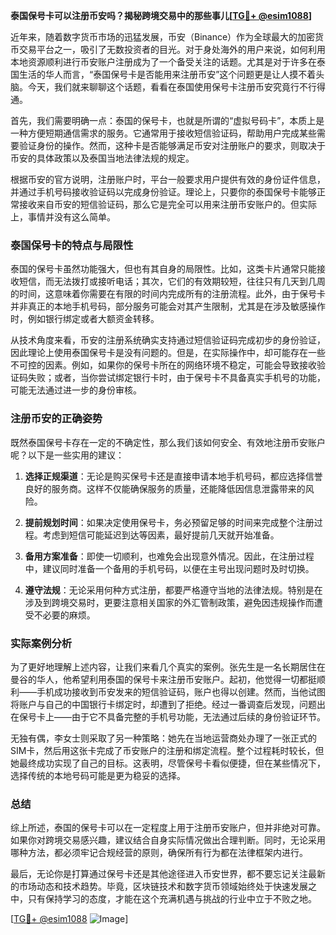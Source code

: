 **泰国保号卡可以注册币安吗？揭秘跨境交易中的那些事儿[[TG💪+ @esim1088](https://t.me/s/esim1088)]**

近年来，随着数字货币市场的迅猛发展，币安（Binance）作为全球最大的加密货币交易平台之一，吸引了无数投资者的目光。对于身处海外的用户来说，如何利用本地资源顺利进行币安账户注册成为了一个备受关注的话题。尤其是对于许多在泰国生活的华人而言，“泰国保号卡是否能用来注册币安”这个问题更是让人摸不着头脑。今天，我们就来聊聊这个话题，看看在泰国使用保号卡注册币安究竟行不行得通。

首先，我们需要明确一点：泰国的保号卡，也就是所谓的“虚拟号码卡”，本质上是一种方便短期通信需求的服务。它通常用于接收短信验证码，帮助用户完成某些需要验证身份的操作。然而，这种卡是否能够满足币安对注册账户的要求，则取决于币安的具体政策以及泰国当地法律法规的规定。

根据币安的官方说明，注册账户时，平台一般要求用户提供有效的身份证件信息，并通过手机号码接收验证码以完成身份验证。理论上，只要你的泰国保号卡能够正常接收来自币安的短信验证码，那么它是完全可以用来注册币安账户的。但实际上，事情并没有这么简单。

### 泰国保号卡的特点与局限性

泰国的保号卡虽然功能强大，但也有其自身的局限性。比如，这类卡片通常只能接收短信，而无法拨打或接听电话；其次，它们的有效期较短，往往只有几天到几周的时间，这意味着你需要在有限的时间内完成所有的注册流程。此外，由于保号卡并非真正的本地手机号码，部分服务可能会对其产生限制，尤其是在涉及敏感操作时，例如银行绑定或者大额资金转移。

从技术角度来看，币安的注册系统确实支持通过短信验证码完成初步的身份验证，因此理论上使用泰国保号卡是没有问题的。但是，在实际操作中，却可能存在一些不可控的因素。例如，如果你的保号卡所在的网络环境不稳定，可能会导致接收验证码失败；或者，当你尝试绑定银行卡时，由于保号卡不具备真实手机号的功能，可能无法通过进一步的身份审核。

### 注册币安的正确姿势

既然泰国保号卡存在一定的不确定性，那么我们该如何安全、有效地注册币安账户呢？以下是一些实用的建议：

1. **选择正规渠道**：无论是购买保号卡还是直接申请本地手机号码，都应选择信誉良好的服务商。这样不仅能确保服务的质量，还能降低因信息泄露带来的风险。
   
2. **提前规划时间**：如果决定使用保号卡，务必预留足够的时间来完成整个注册过程。考虑到短信可能延迟到达等因素，最好提前几天就开始准备。

3. **备用方案准备**：即使一切顺利，也难免会出现意外情况。因此，在注册过程中，建议同时准备一个备用的手机号码，以便在主号出现问题时及时切换。

4. **遵守法规**：无论采用何种方式注册，都要严格遵守当地的法律法规。特别是在涉及到跨境交易时，更要注意相关国家的外汇管制政策，避免因违规操作而遭受不必要的麻烦。

### 实际案例分析

为了更好地理解上述内容，让我们来看几个真实的案例。张先生是一名长期居住在曼谷的华人，他希望利用泰国的保号卡来注册币安账户。起初，他觉得一切都挺顺利——手机成功接收到币安发来的短信验证码，账户也得以创建。然而，当他试图将账户与自己的中国银行卡绑定时，却遭到了拒绝。经过一番调查后发现，问题出在保号卡上——由于它不具备完整的手机号功能，无法通过后续的身份验证环节。

无独有偶，李女士则采取了另一种策略：她先在当地运营商处办理了一张正式的SIM卡，然后用这张卡完成了币安账户的注册和绑定流程。整个过程耗时较长，但她最终成功实现了自己的目标。这表明，尽管保号卡看似便捷，但在某些情况下，选择传统的本地号码可能是更为稳妥的选择。

### 总结

综上所述，泰国的保号卡可以在一定程度上用于注册币安账户，但并非绝对可靠。如果你对跨境交易感兴趣，建议结合自身实际情况做出合理判断。同时，无论采用哪种方法，都必须牢记合规经营的原则，确保所有行为都在法律框架内进行。

最后，无论你是打算通过保号卡还是其他途径进入币安世界，都不要忘记关注最新的市场动态和技术趋势。毕竟，区块链技术和数字货币领域始终处于快速发展之中，只有保持学习的态度，才能在这个充满机遇与挑战的行业中立于不败之地。

[[TG💪+ @esim1088](https://t.me/s/esim1088) ![Image](https://i.postimg.cc/4NQfJmqS/Snipaste-2025-05-13-00-14-12.png)]